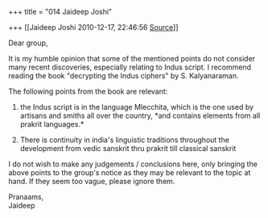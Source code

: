 +++
title = "014 Jaideep Joshi"

+++
[[Jaideep Joshi	2010-12-17, 22:46:56 [Source](https://groups.google.com/g/samskrita/c/7OjVqOo74Uk)]]



Dear group,  
  
It is my humble opinion that some of the mentioned points do not consider many recent discoveries, especially relating to Indus script. I recommend reading the book "decrypting the Indus ciphers" by S. Kalyanaraman.  
  
The following points from the book are relevant:  
  
1) the Indus script is in the language Mlecchita, which is the one used by artisans and smiths all over the country, \*and contains elements from all prakrit languages.\*  
  
2) There is continuity in india's linguistic traditions throughout the development from vedic sanskrit thru prakrit till classical sanskrit  
  
I do not wish to make any judgements / conclusions here, only bringing the above points to the group's notice as they may be relevant to the topic at hand. If they seem too vague, please ignore them.  
  
Pranaams,  
Jaideep  

